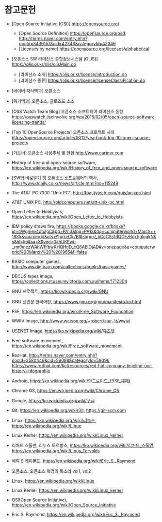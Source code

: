 # 참고문헌

* [Open Source Initiative (OSI)] https://opensource.org/
    * [Open Source Definition] https://opensource.org/osd, http://terms.naver.com/entry.nhn?docId=3436157&cid=42346&categoryId=42346
    * [Licenses by name] https://opensource.org/licenses/alphabetical

* [오픈소스 SW 라이선스 종합정보시스템 (OLIS)] https://olis.or.kr/olis/olisMain.do
    * [라이선스 소개] https://olis.or.kr/license/introduction.do
    * [라이선스 종류] https://olis.or.kr/license/licenseClassiFication.do

* [네이버 지식백과] 오픈소스

* [위키백과] 오픈소스, 클로즈드 소스

* [OSS Watch Team Blog] 오픈소스 소프트웨어 라이선스 동향 https://osswatch.jiscinvolve.org/wp/2015/02/05/open-source-software-licensing-trends/

* [Top 10 OpenSource Projects] 오픈소스 프로젝트 사례 https://opensource.com/article/16/12/yearbook-top-10-open-source-projects

* [가트너]  오픈소스 사용추세 및 현황 http://www.gartner.com

* History of free and open-source software, https://en.wikipedia.org/wiki/History_of_free_and_open-source_software

* [SW법 바로알기 3] 오픈소스 소프트웨어의 역사, http://www.ddaily.co.kr/news/article.html?no=115248

* The AT&T PC 7300 "Unix PC", http://toastytech.com/guis/unixpc.html

*  AT&T UNIX PC, http://oldcomputers.net/att-unix-pc.html

* Open Letter to Hobbyists, https://en.wikipedia.org/wiki/Open_Letter_to_Hobbyists

* IBM policy draws fire, https://books.google.co.kr/books?id=4Wgmey4obagC&pg=PA13&lpg=PA13&dq=computerworld+March++1985&source=bl&ots=YhqkcCk7BI&sig=e7_pCcCSs1dQGFzBdxhglggkNks&hl=ko&sa=X&ved=0ahUKEwi-_rm9mczWAhWFfbwKHQHgD_cQ6AEIOjAD#v=onepage&q=computerworld%20March%20%201985&f=false

*  BASIC computer games, http://www.digibarn.com/collections/books/basicgames/

* DECUS tapes image, https://collections.museumvictoria.com.au/items/1712304

* GNU 프로젝트, https://ko.wikipedia.org/wiki/GNU

* GNU 선언문 한국어판, https://www.gnu.org/gnu/manifesto.ko.html

* FSF, https://en.wikipedia.org/wiki/Free_Software_Foundation

*  WWIV Image, http://www.watson.org/~robert/star-lit/wwiv/

* USENET Image, https://ko.wikipedia.org/wiki/유즈넷

* Free software movement, https://en.wikipedia.org/wiki/Free_software_movement

* RedHat, http://terms.naver.com/entry.nhn?docId=3580446&cid=59088&categoryId=59096, https://www.redhat.com/ko/resources/red-hat-company-timeline-our-history-infographic

* Android, https://ko.wikipedia.org/wiki/안드로이드_(운영_체제)

* Chrome OS, https://en.wikipedia.org/wiki/Chrome_OS

* Google, https://ko.wikipedia.org/wiki/구글

* Git, https://en.wikipedia.org/wiki/Git, https://git-scm.com

* Linux, https://ko.wikipedia.org/wiki/리눅스, https://en.wikipedia.org/wiki/Linux

* Linux Kernel, https://en.wikipedia.org/wiki/Linux_kernel

* 리처드 스톨만, 리누스 토르발스, https://ko.wikipedia.org/wiki/리처드_스톨먼, https://en.wikipedia.org/wiki/Linus_Torvalds

* 에릭 S 레이몬드, https://en.wikipedia.org/wiki/Eric_S._Raymond

* 오픈소스: 오픈소스 혁명의 목소리 vol1, vol2

* Linux, https://en.wikipedia.org/wiki/Linux

* Linux Kernel, https://en.wikipedia.org/wiki/Linux_kernel

* OSI(Open Source Initiative), https://en.wikipedia.org/wiki/Open_Source_Initiative

* Eric S. Raymond, https://en.wikipedia.org/wiki/Eric_S._Raymond

